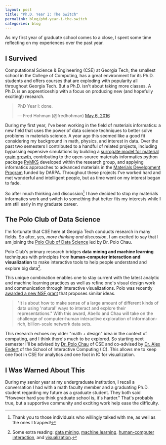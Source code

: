 ```yaml
---
layout: post
title: "Ph.D. Year I: The Switch"
permalink: blog/phd-year-i-the-switch
categories: blog
---
```


As my first year of graduate school comes to a close, I spent some time reflecting on my experiences over the past year.

<!--more-->

## I Survived

Computational Science & Engineering (CSE) at Georgia Tech, the smallest school in the College of Computing, has a great environment for its Ph.D. students and offers courses that are exploding with popularity all throughout Georgia Tech. But a Ph.D. isn't about taking more classes. A Ph.D. is an apprenticeship with a focus on producing new (and hopefully exciting!) research. 

<blockquote class="twitter-tweet tw-align-center" data-lang="en"><p lang="en" dir="ltr">PhD Year I: done.</p>&mdash; Fred Hohman (@fredhohman) <a href="https://twitter.com/fredhohman/status/728667114047995904">May 6, 2016</a></blockquote> <script async src="//platform.twitter.com/widgets.js" charset="utf-8"></script>

During my first year, I've been working in the field of materials informatics: a new field that uses the power of data science techniques to better solve problems in materials science. A year ago this seemed like a good fit considering my background in math, physics, and interest in data. Over the past two semesters I contributed to a handful of related projects, including bypassing expensive simulations by building a [surrogate model for material grain growth][grain-growth], contributing to the open-source materials informatics python package [PyMKS][pymks] developed within the research group, and applying informatics approaches to advanced materials in the [Materials Development Program][mdp] funded by DARPA. Throughout these projects I've worked hard and met wonderful and intelligent people, but as time went on my interest began to fade.

So after much thinking and discussion[^fn-discussion] I have decided to stop my materials informatics work and switch to something that better fits my interests while I am still early in my graduate career. 

## The Polo Club of Data Science

I'm fortunate that CSE here at Georgia Tech conducts research in many fields. So after, yes, *more thinking and discussion*, I am excited to say that I am joining the [Polo Club of Data Science][poloclub] led by Dr. Polo Chau. 

Polo Club's primary research bridges **data mining and machine learning** techniques with principles from **human-computer interaction and visualization** to make interactive tools to help people understand and explore big data[^research-areas].

This unique combination enables one to stay current with the latest analytic and machine learning practices as well as refine one's visual design work and communication through interactive visualizations. Polo was recently [awarded a new NSF grant][polo-nsf] that proposes similar ideas.

>"It is about how to make sense of a large amount of different kinds of data using 'natural' ways to interact and explore their representations."
>With this award, Abello and Chau will take on the challenge of computer-human interactive exploration of information-rich, billion-scale network data sets.

This research echoes my older "math + design" idea in the context of computing, and I think there's much to be explored. So starting next semester I'll be advised by [Dr. Polo Chau][polo] of CSE and co-advised by [Dr. Alex Endert][alex] of the School of Interactive Computing (IC). This allows me to keep one foot in CSE for analytics and one foot in IC for visualization.

## I Was Warned About This

During my senior year at my undergraduate institution, I recall a conversation I had with a math faculty member and a graduating Ph.D. student regarding my future as a graduate student. They both said "However hard you think graduate school is, it's harder." That's probably true, but a supportive community and exciting work help ease the difficulty.

[^fn-discussion]: Thank you to those individuals who willingly talked with me, as well as the ones I trapped!
[^research-areas]: Some extra reading: <a href="https://en.wikipedia.org/wiki/Data_mining" title="Data Mining.">data mining</a>, <a href="https://en.wikipedia.org/wiki/Machine_learning">machine learning</a>, <a href="https://en.wikipedia.org/wiki/Human–computer_interaction">human-computer interaction</a>, and <a href="https://en.wikipedia.org/wiki/Visualization_(computer_graphics)">visualization</a>.

[grain-growth]: http://fredhohman.com/projects/material-informatics-grain-growth "Materials Informatics Grain Growth Project."
[pymks]: http://www.pymks.org "PyMKS."
[mdp]: http://www.darpa.mil/program/materials-development-for-platforms "Materials Development for Platforms."
[poloclub]: http://poloclub.gatech.edu "Polo Club of Data Science."
[polo]: http://www.cc.gatech.edu/~dchau/ "Polo Chau."
[alex]: http://va.gatech.edu/endert/ "Alex Endert."
[polo-nsf]: http://www.cse.gatech.edu/news/522401/12m-nsf-award-helps-consumers-enter-age-big-data "$1.2M NSF Award Helps Consumers Enter Age of Big Data."

